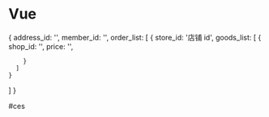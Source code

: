 # Vue

{
address_id: '',
member_id: '',
order_list: [
{
store_id: '店铺 id',
goods_list: [
{
shop_id: '',
price: '',

        }
      ]
    }

]
}

#ces
